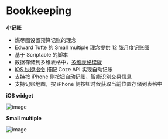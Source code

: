 # Bookkeeping

**小记账**
- 燃尽图设置预算记账的理念
- Edward Tufte 的 Small multiple 理念提供 12 张月度记账图
- 基于 Scriptable 的脚本
- 数据存储到多维表格中，[多维表格模版](https://dsbp9gf887.feishu.cn/base/ChfTb2Cb9aOA64srKd3c6WrGnCd?table=tblrnc92oom5Imhl&view=vewEYHNnVO) 
- [iOS 快捷指令](https://www.icloud.com/shortcuts/7b147e0fcdbd4a78a5fee99b31fabf9d) 搭配 Coze API 实现自动记账
- 支持按 iPhone 侧按钮自动记账，智能识别交易信息
- 支持记账地图，按 iPhone 侧按钮时候获取当前位置存储到表格中
  
**iOS widget**

![image](https://github.com/flowercold/Bookkeeping/assets/1523420/5a2441b4-a99b-4259-bd9c-6ae3aa9d7089)

**Small multiple**

![image](https://github.com/flowercold/Bookkeeping/assets/1523420/41f571c7-ba23-426c-afff-e9ec76be1fb4)
